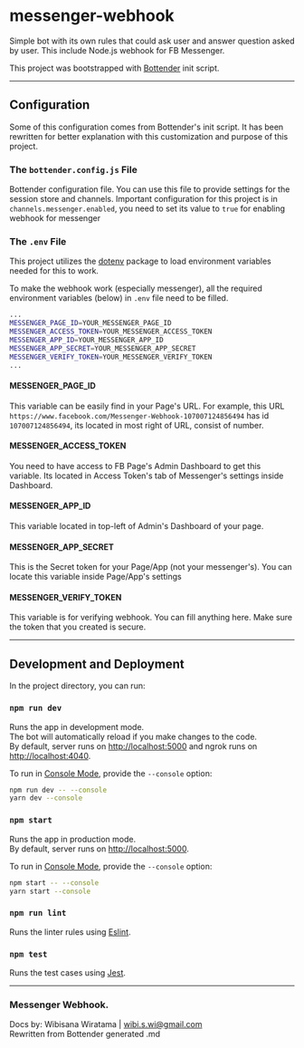 # messenger-webhook

Simple bot with its own rules that could ask user and answer question asked by user. This include Node.js webhook for FB Messenger.

This project was bootstrapped with
[Bottender](https://github.com/Yoctol/bottender) init script.

---

## Configuration

Some of this configuration comes from Bottender's init script. It has been rewritten for better explanation with this customization and purpose of this project.

### The `bottender.config.js` File

Bottender configuration file. You can use this file to provide settings for the session store and channels. Important configuration for this project is in `channels.messenger.enabled`, you need to set its value to `true` for enabling webhook for messenger

### The `.env` File

This project utilizes the [dotenv](https://www.npmjs.com/package/dotenv) package to load environment variables needed for this to work.

To make the webhook work (especially messenger), all the required environment variables (below) in `.env` file need to be filled.
```sh
...
MESSENGER_PAGE_ID=YOUR_MESSENGER_PAGE_ID
MESSENGER_ACCESS_TOKEN=YOUR_MESSENGER_ACCESS_TOKEN
MESSENGER_APP_ID=YOUR_MESSENGER_APP_ID
MESSENGER_APP_SECRET=YOUR_MESSENGER_APP_SECRET
MESSENGER_VERIFY_TOKEN=YOUR_MESSENGER_VERIFY_TOKEN
...
```

#### MESSENGER_PAGE_ID
This variable can be easily find in your Page's URL. For example, this URL `https://www.facebook.com/Messenger-Webhook-107007124856494` has id `107007124856494`, its located in most right of URL, consist of number.

#### MESSENGER_ACCESS_TOKEN
You need to have access to FB Page's Admin Dashboard to get this variable. Its located in Access Token's tab of Messenger's settings inside Dashboard.

#### MESSENGER_APP_ID
This variable located in top-left of Admin's Dashboard of your page.

#### MESSENGER_APP_SECRET
This is the Secret token for your Page/App (not your messenger's). You can locate this variable inside Page/App's settings

#### MESSENGER_VERIFY_TOKEN
This variable is for verifying webhook. You can fill anything here. Make sure the token that you created is secure.

---

## Development and Deployment

In the project directory, you can run:

### `npm run dev`

Runs the app in development mode.<br>
The bot will automatically reload if you make changes to the code.<br>
By default, server runs on [http://localhost:5000](http://localhost:5000) and ngrok runs on [http://localhost:4040](http://localhost:4040).

To run in [Console Mode](https://bottender.js.org/docs/en/the-basics-console-mode), provide the `--console` option:

```sh
npm run dev -- --console
yarn dev --console
```

### `npm start`

Runs the app in production mode.<br>
By default, server runs on [http://localhost:5000](http://localhost:5000).

To run in [Console Mode](https://bottender.js.org/docs/en/the-basics-console-mode), provide the `--console` option:

```sh
npm start -- --console
yarn start --console
```

### `npm run lint`

Runs the linter rules using [Eslint](https://eslint.org/).

### `npm test`

Runs the test cases using [Jest](https://jestjs.io/).

---
### Messenger Webhook.<br>
Docs by: Wibisana Wiratama | wibi.s.wi@gmail.com <br>
Rewritten from Bottender generated .md